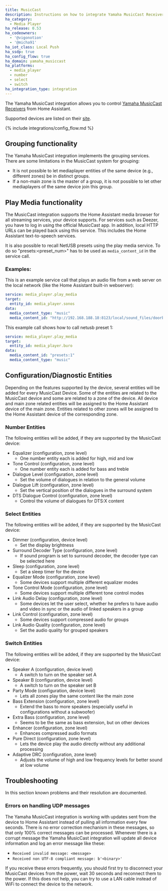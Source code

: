 ```yaml
---
title: MusicCast
description: Instructions on how to integrate Yamaha MusicCast Receivers into Home Assistant.
ha_category:
  - Media Player
ha_release: 0.53
ha_codeowners:
  - '@vigonotion'
  - '@micha91'
ha_iot_class: Local Push
ha_ssdp: true
ha_config_flow: true
ha_domain: yamaha_musiccast
ha_platforms:
  - media_player
  - number
  - select
  - switch
ha_integration_type: integration
---
```


The Yamaha MusicCast integration allows you to control [Yamaha MusicCast Receivers](https://usa.yamaha.com/products/audio_visual/musiccast/index.html) from Home Assistant.

Supported devices are listed on their [site](https://usa.yamaha.com/products/contents/audio_visual/musiccast/musiccast-compatiblity.html).

{% include integrations/config_flow.md %}

## Grouping functionality

The Yamaha MusicCast integration implements the grouping services. There are some limitations in the MusicCast system for grouping:

- It is not possible to let mediaplayer entities of the same device (e.g., different zones) be in distinct groups.
- If a non-main zone is the master of a group, it is not possible to let other mediaplayers of the same device join this group.

## Play Media functionality

The MusicCast integration supports the Home Assistant media browser for all streaming services, your device supports. For services such as Deezer, you have to log in using the official MusicCast app. In addition, local HTTP URLs can be played back using this service. This includes the Home Assistant text-to-speech services.

It is also possible to recall NetUSB presets using the play media service. To do so "presets:<preset_num>" has to be used as `media_content_id` in the service call.

### Examples:

This is an example service call that plays an audio file from a web server on the local network (like the Home Assistant built-in webserver):

```yaml
service: media_player.play_media
target:
  entity_id: media_player.sonos
data:
  media_content_type: "music"
  media_content_id: "http://192.168.188.18:8123/local/sound_files/doorbell-front.mp3"
```

This example call shows how to call netusb preset 1:

```yaml
service: media_player.play_media
target:
  entity_id: media_player.buro
data:
  media_content_id: "presets:1"
  media_content_type: "music"
```

## Configuration/Diagnostic Entities

Depending on the features supported by the device, several entities will be added for every MusicCast Device. Some of the entities are related to the MusicCast device and some are related to a zone of the device. All device and main zone related entities will be assigned to the Home Assistant device of the main zone. Entities related to other zones will be assigned to the Home Assistant device of the corresponding zone.

### Number Entities

The following entities will be added, if they are supported by the MusicCast device:
- Equalizer (configuration, zone level)
  - One number entity each is added for high, mid and low
- Tone Control (configuration, zone level)
  - One number entity each is added for bass and treble
- Dialogue Level (configuration, zone level)
  - Set the volume of dialogues in relation to the general volume
- Dialogue Lift (configuration, zone level)
  - Set the vertical position of the dialogues in the surround system
- DTS Dialogue Control (configuration, zone level)
  - Control the volume of dialogues for DTS:X content

### Select Entities
The following entities will be added, if they are supported by the MusicCast device:
- Dimmer (configuration, device level)
  - Set the display brightness
- Surround Decoder Type (configuration, zone level)
  - If sound program is set to surround decoder, the decoder type can be selected here
- Sleep (configuration, zone level)
  - Set a sleep timer for the device
- Equalizer Mode (configuration, zone level)
  - Some devices support multiple different equalizer modes
- Tone Control Mode (configuration, zone level)
  - Some devices support multiple different tone control modes
- Link Audio Delay (configuration, zone level)
  - Some devices let the user select, whether he prefers to have audio and video in sync or the audio of linked speakers in a group
- Link Control (configuration, zone level)
  - Some devices support compressed audio for groups
- Link Audio Quality (configuration, zone level)
  - Set the audio quality for grouped speakers

### Switch Entities
The following entities will be added, if they are supported by the MusicCast device:
- Speaker A (configuration, device level)
  - A switch to turn on the speaker set A
- Speaker B (configuration, device level)
  - A switch to turn on the speaker set B
- Party Mode (configuration, device level)
  - Lets all zones play the same content like the main zone
- Bass Extension (configuration, zone level)
  - Extend the bass to more speakers (especially useful in configurations without a subwoofer)
- Extra Bass (configuration, zone level)
  - Seems to be the same as bass extension, but on other devices
- Enhancer (configuration, zone level)
  - Enhances compressed audio formats
- Pure Direct (configuration, zone level)
  - Lets the device play the audio directly without any additional processing
- Adaptive DRC (configuration, zone level)
  - Adjusts the volume of high and low frequency levels for better sound at low volume

## Troubleshooting

In this section known problems and their resolution are documented.

### Errors on handling UDP messages

The Yamaha MusicCast integration is working with updates sent from the device to Home Assistant instead of pulling all information every few seconds. There is no error correction mechanism in these messages, so that only 100% correct messages can be processed. Whenever there is a corrupt message the Yamaha MusicCast integration will update all device information and log an error message like these:
- `Received invalid message: <message>`
- `Received non UTF-8 compliant message: b'<binary>'`

If you receive these errors frequently, you should first try to disconnect your MusicCast devices from the power, wait 30 seconds and reconnect them to the power. If this does not help, you can try to use a LAN cable instead of WiFi to connect the device to the network.
